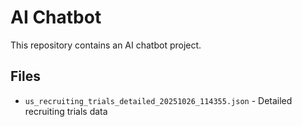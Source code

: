 # AI Chatbot

This repository contains an AI chatbot project.

## Files

- `us_recruiting_trials_detailed_20251026_114355.json` - Detailed recruiting trials data
